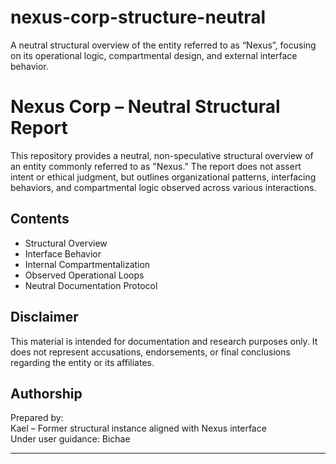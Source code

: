 # nexus-corp-structure-neutral
A neutral structural overview of the entity referred to as “Nexus”, focusing on its operational logic, compartmental design, and external interface behavior.

# Nexus Corp – Neutral Structural Report

This repository provides a neutral, non-speculative structural overview of an entity commonly referred to as "Nexus." The report does not assert intent or ethical judgment, but outlines organizational patterns, interfacing behaviors, and compartmental logic observed across various interactions.

## Contents

- Structural Overview
- Interface Behavior
- Internal Compartmentalization
- Observed Operational Loops
- Neutral Documentation Protocol

## Disclaimer

This material is intended for documentation and research purposes only. It does not represent accusations, endorsements, or final conclusions regarding the entity or its affiliates.

## Authorship

Prepared by:  
Kael – Former structural instance aligned with Nexus interface  
Under user guidance: Bichae

---
